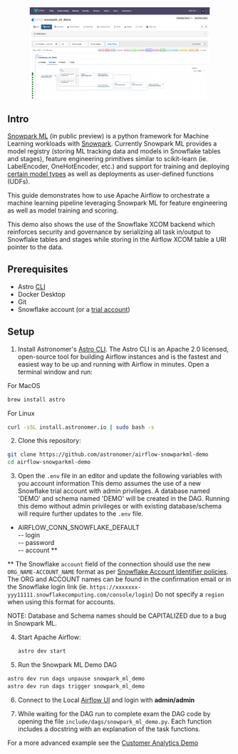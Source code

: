 <img style="display: block; float: right; max-width: 80%; height: auto; margin: auto; float: none!important;" src="images/simple_dag.png">
  
## Intro
[Snowpark ML](https://docs.snowflake.com/en/developer-guide/snowpark-ml/index) (in public preview) is a python framework for Machine Learning workloads with [Snowpark](https://docs.snowflake.com/en/developer-guide/snowpark/python/index.html).  Currently Snowpark ML provides a model registry (storing ML tracking data and models in Snowflake tables and stages), feature engineering primitives similar to scikit-learn (ie. LabelEncoder, OneHotEncoder, etc.) and support for training and deploying [certain model types](https://docs.snowflake.com/en/developer-guide/snowpark-ml/snowpark-ml-modeling#snowpark-ml-modeling-classes) as well as deployments as user-defined functions (UDFs).

This guide demonstrates how to use Apache Airflow to orchestrate a machine learning pipeline leveraging Snowpark ML for feature engineering as well as model training and scoring. 

This demo also shows the use of the Snowflake XCOM backend which reinforces security and governance by serializing all task in/output to Snowflake tables and stages while storing in the Airflow XCOM table a URI pointer to the data.
 
## Prerequisites  
  
- Astro [CLI](https://docs.astronomer.io/astro/cli/get-started)
- Docker Desktop
- Git
- Snowflake account (or a [trial account](https://signup.snowflake.com/))
  
## Setup  
  
1. Install Astronomer's [Astro CLI](https://github.com/astronomer/astro-cli).  The Astro CLI is an Apache 2.0 licensed, open-source tool for building Airflow instances and is the fastest and easiest way to be up and running with Airflow in minutes. Open a terminal window and run:

For MacOS  
```bash
brew install astro
```
  
For Linux
```bash
curl -sSL install.astronomer.io | sudo bash -s
```

2. Clone this repository:
```bash
git clone https://github.com/astronomer/airflow-snowparkml-demo
cd airflow-snowparkml-demo
```

3. Open the `.env` file in an editor and update the following variables with you account information
This demo assumes the use of a new Snowflake trial account with admin privileges.  A database named 'DEMO' and schema named 'DEMO' will be created in the DAG.  Running this demo without admin privileges or with existing database/schema will require further updates to the `.env` file.
  
- AIRFLOW_CONN_SNOWFLAKE_DEFAULT  
  -- login  
  -- password  
  -- account **  
  
** The Snowflake `account` field of the connection should use the new `ORG_NAME-ACCOUNT_NAME` format as per [Snowflake Account Identifier policies](https://docs.snowflake.com/en/user-guide/admin-account-identifier).  The ORG and ACCOUNT names can be found in the confirmation email or in the Snowflake login link (ie. `https://xxxxxxx-yyy11111.snowflakecomputing.com/console/login`)
Do not specify a `region` when using this format for accounts.
  
NOTE: Database and Schema names should be CAPITALIZED due to a bug in Snowpark ML.  
  
4.  Start Apache Airflow:
    ```sh
    astro dev start
    ```  

5. Run the Snowpark ML Demo DAG
```bash
astro dev run dags unpause snowpark_ml_demo
astro dev run dags trigger snowpark_ml_demo
```

6. Connect to the Local [Airflow UI](http://localhost:8080/dags/snowpark_ml_demo/grid) and login with **admin/admin**  

7. While waiting for the DAG run to complete exam the DAG code by opening the file `include/dags/snowpark_ml_demo.py`.  Each function includes a docstring with an explanation of the task functions.

For a more advanced example see the [Customer Analytics Demo](./README_CA.md)